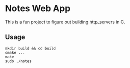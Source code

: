 # Notes Web App

This is a fun project to figure out building http_servers in C.

## Usage

```
mkdir build && cd build
cmake ...
make
sudo ./notes
```
